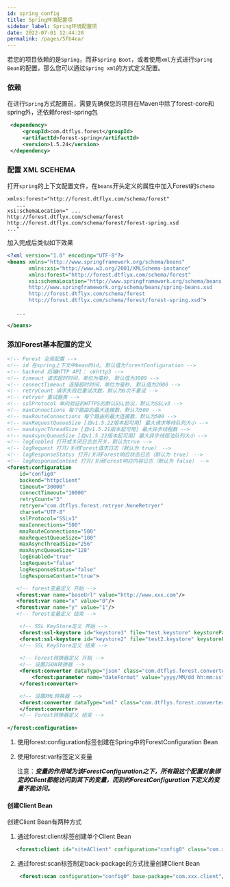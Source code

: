 ```yaml
---
id: spring_config
title: Spring环境配置项
sidebar_label: Spring环境配置项
date: 2022-07-01 12:44:20
permalink: /pages/5fb4ea/
---
```


若您的项目依赖的是`Spring`，而非`Spring Boot`，或者使用`xml`方式进行`Spring Bean`的配置，那么您可以通过`Spring xml`的方式定义配置。

### 依赖

在进行`Spring`方式配置前，需要先确保您的项目在Maven中除了forest-core和spring外，还依赖forest-spring包

```xml
 <dependency>
     <groupId>com.dtflys.forest</groupId>
     <artifactId>forest-spring</artifactId>
     <version>1.5.24</version>
 </dependency>
```

### 配置 XML SCEHEMA

打开`spring`的上下文配置文件，在`beans`开头定义的属性中加入Forest的`Schema`

```
xmlns:forest="http://forest.dtflyx.com/schema/forest" 
   ...
xsi:schemaLocation=" ...
http://forest.dtflyx.com/schema/forest
http://forest.dtflyx.com/schema/forest/forest-spring.xsd 
..."
```

加入完成后类似如下效果

```xml
<?xml version="1.0" encoding="UTF-8"?>
<beans xmlns="http://www.springframework.org/schema/beans"
       xmlns:xsi="http://www.w3.org/2001/XMLSchema-instance"
       xmlns:forest="http://forest.dtflyx.com/schema/forest"
       xsi:schemaLocation="http://www.springframework.org/schema/beans
       http://www.springframework.org/schema/beans/spring-beans.xsd
       http://forest.dtflyx.com/schema/forest
       http://forest.dtflyx.com/schema/forest/forest-spring.xsd">
    
   ...

</beans>
```

### 添加Forest基本配置的定义

```xml
<!-- Forest 全局配置 -->
<!-- id 在spring上下文中bean的id, 默认值为forestConfiguration -->
<!-- backend 后端HTTP API： okhttp3 -->
<!-- timeout 请求超时时间，单位为毫秒, 默认值为3000 -->
<!-- connectTimeout 连接超时时间，单位为毫秒, 默认值为2000 -->
<!-- retryCount 请求失败后重试次数，默认为0次不重试 -->
<!-- retryer 重试器类 -->
<!-- sslProtocol 单向验证的HTTPS的默认SSL协议，默认为SSLv3 -->
<!-- maxConnections 每个路由的最大连接数，默认为500 -->
<!-- maxRouteConnections 每个路由的最大连接数，默认为500 -->
<!-- maxRequestQueueSize [自v1.5.22版本起可用] 最大请求等待队列大小 -->
<!-- maxAsyncThreadSize [自v1.5.21版本起可用] 最大异步线程数 -->
<!-- maxAsyncQueueSize [自v1.5.22版本起可用] 最大异步线程池队列大小 -->
<!-- logEnabled 打开或关闭日志总开关，默认为true -->
<!-- logRequest 打开/关闭Forest请求日志（默认为 true） -->
<!-- logResponseStatus 打开/关闭Forest响应状态日志（默认为 true） -->
<!-- logResponseContent 打开/关闭Forest响应内容日志（默认为 false） -->
<forest:configuration
    id="config0"
    backend="httpclient"
    timeout="30000"
    connectTimeout="10000"
    retryCount="3"
    retryer="com.dtflys.forest.retryer.NoneRetryer"
    charset="UTF-8"
    sslProtocol="SSLv3"
    maxConnections="500"
    maxRouteConnections="500"
    maxRequestQueueSize="100"
    maxAsyncThreadSize="256"
    maxAsyncQueueSize="128"
    logEnabled="true"
    logRequest="false"
    logResponseStatus="false"
    logResponseContent="true">

   <!-- forest变量定义 开始 -->
   <forest:var name="baseUrl" value="http://www.xxx.com"/>
   <forest:var name="x" value="0"/>
   <forest:var name="y" value="1"/>
   <!-- forest变量定义 结束 -->

    <!-- SSL KeyStore定义 开始 -->
    <forest:ssl-keystore id="keystore1" file="test.keystore" keystorePass="123456" certPass="123456"/>
    <forest:ssl-keystore id="keystore2" file="test2.keystore" keystorePass="foo" certPass="bar"/>
    <!-- SSL KeyStore定义 结束 -->
    
    <!-- Forest转换器定义 开始 -->
    <!-- 设置JSON转换器 -->
    <forest:converter dataType="json" class="com.dtflys.forest.converter.json.ForestGsonConverter">
        <forest:parameter name="dateFormat" value="yyyy/MM/dd hh:mm:ss"/>
    </forest:converter>

    <!-- 设置XML转换器 -->
    <forest:converter dataType="xml" class="com.dtflys.forest.converter.xml.ForestJaxbConverter">
    </forest:converter>
    <!-- Forest转换器定义 结束 -->
    
</forest:configuration>
```
1. 使用forest:configuration标签创建在Spring中的ForestConfiguration Bean
2. 使用forest:var标签定义变量

   注意：***变量的作用域为该ForestConfiguration之下，所有跟这个配置对象绑定的Client都能访问到其下的变量，而别的ForestConfiguration下定义的变量不能访问。***

#### 创建Client Bean

创建Client Bean有两种方式

1. 通过forest:client标签创建单个Client Bean

```xml
   <forest:client id="siteAClient" configuration="config0" class="com.xxx.client.SiteAClient"/>
```

2. 通过forest:scan标签制定back-package的方式批量创建Client Bean

```xml
    <forest:scan configuration="config0" base-package="com.xxx.client"/>
```

